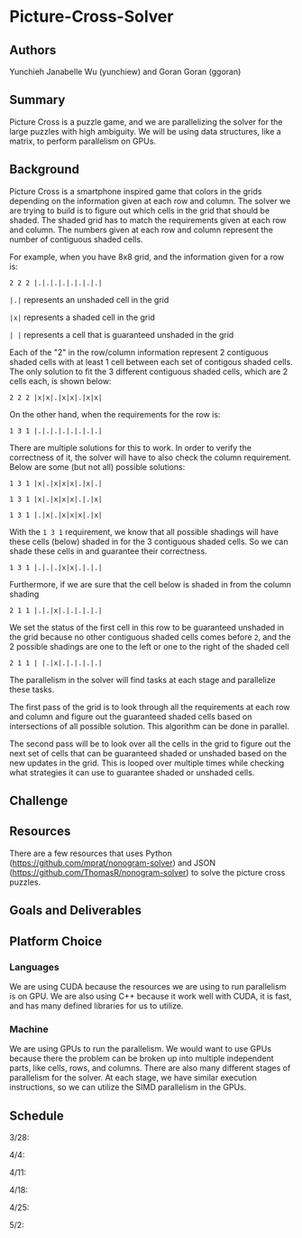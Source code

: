 # Picture-Cross-Solver
## Authors
Yunchieh Janabelle Wu (yunchiew) and Goran Goran (ggoran)

## Summary
Picture Cross is a puzzle game, and we are parallelizing the solver for the large puzzles with high ambiguity. We will be using data structures, like a matrix, to perform parallelism on GPUs.  

## Background
Picture Cross is a smartphone inspired game that colors in the grids depending on the information given at each row and column. The solver we are trying to build is to figure out which cells in the grid that should be shaded. The shaded grid has to match the requirements given at each row and column. The numbers given at each row and column represent the number of contiguous shaded cells. 

For example, when you have 8x8 grid, and the information given for a row is:

`2 2 2 |.|.|.|.|.|.|.|.|`

`|.|` represents an unshaded cell in the grid

`|x|` represents a shaded cell in the grid

`| |` represents a cell that is guaranteed unshaded in the grid

Each of the "2" in the row/column information represent 2 contiguous shaded cells with at least 1 cell between each set of contigous shaded cells. The only solution to fit the 3 different contiguous shaded cells, which are 2 cells each, is shown below:

`2 2 2 |x|x|.|x|x|.|x|x|`

On the other hand, when the requirements for the row is:

`1 3 1 |.|.|.|.|.|.|.|.|`

There are multiple solutions for this to work. In order to verify the correctness of it, the solver will have to also check the column requirement. Below are some  (but not all) possible solutions: 

`1 3 1 |x|.|x|x|x|.|x|.|`

`1 3 1 |x|.|x|x|x|.|.|x|`

`1 3 1 |.|x|.|x|x|x|.|x|`

With the `1 3 1` requirement, we know that all possible shadings will have these cells (below) shaded in for the 3 contiguous shaded cells. So we can shade these cells in and guarantee their correctness.

`1 3 1 |.|.|.|x|x|.|.|.|`

Furthermore, if we are sure that the cell below is shaded in from the column shading

`2 1 1 |.|.|x|.|.|.|.|.|`

We set the status of the first cell in this row to be guaranteed unshaded in the grid because no other contiguous shaded cells comes before `2`, and the 2 possible shadings are one to the left or one to the right of the shaded cell 

`2 1 1 | |.|x|.|.|.|.|.|`

The parallelism in the solver will find tasks at each stage and parallelize these tasks.

The first pass of the grid is to look through all the requirements at each row and column and figure out the guaranteed shaded cells based on intersections of all possible solution. This algorithm can be done in parallel.

The second pass will be to look over all the cells in the grid to figure out the next set of cells that can be guaranteed shaded or unshaded based on the new updates in the grid. This is looped over multiple times while checking what strategies it can use to guarantee shaded or unshaded cells.

## Challenge


## Resources
There are a few resources that uses Python (https://github.com/mprat/nonogram-solver) and JSON (https://github.com/ThomasR/nonogram-solver) to solve the picture cross puzzles.

## Goals and Deliverables


## Platform Choice
### Languages
We are using CUDA because the resources we are using to run parallelism is on GPU. We are also using C++ because it work well with CUDA, it is fast, and has many defined libraries for us to utilize.

### Machine
We are using GPUs to run the parallelism. We would want to use GPUs because there the problem can be broken up into multiple independent parts, like cells, rows, and columns. There are also many different stages of parallelism for the solver. At each stage, we have similar execution instructions, so we can utilize the SIMD parallelism in the GPUs. 

## Schedule
3/28: 

4/4:

4/11:

4/18:

4/25:

5/2:
